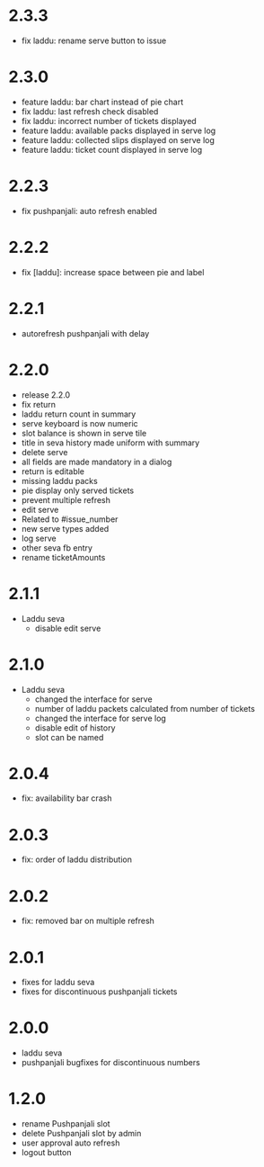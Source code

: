 # 2.3.3
- fix laddu: rename serve button to issue

# 2.3.0
- feature laddu: bar chart instead of pie chart
- fix laddu: last refresh check disabled
- fix laddu: incorrect number of tickets displayed
- feature laddu: available packs displayed in serve log
- feature laddu: collected slips displayed on serve log
- feature laddu: ticket count displayed in serve log

# 2.2.3
- fix pushpanjali: auto refresh enabled

# 2.2.2
- fix [laddu]: increase space between pie and label

# 2.2.1
- autorefresh pushpanjali with delay

# 2.2.0
- release 2.2.0
- fix return
- laddu return count in summary
- serve keyboard is now numeric
- slot balance is shown in serve tile
- title in seva history made uniform with summary
- delete serve
- all fields are made mandatory in a dialog
- return is editable
- missing laddu packs
- pie display only served tickets
- prevent multiple refresh
- edit serve
- Related to #issue_number
- new serve types added
- log serve
- other seva fb entry
- rename ticketAmounts


# 2.1.1
- Laddu seva
    - disable edit serve

# 2.1.0
- Laddu seva
    - changed the interface for serve
    - number of laddu packets calculated from number of tickets
    - changed the interface for serve log
    - disable edit of history
    - slot can be named

# 2.0.4
- fix: availability bar crash

# 2.0.3
- fix: order of laddu distribution

# 2.0.2
- fix: removed bar on multiple refresh

# 2.0.1
- fixes for laddu seva
- fixes for discontinuous pushpanjali tickets

# 2.0.0
- laddu seva
- pushpanjali bugfixes for discontinuous numbers

# 1.2.0
- rename Pushpanjali slot
- delete Pushpanjali slot by admin
- user approval auto refresh
- logout button